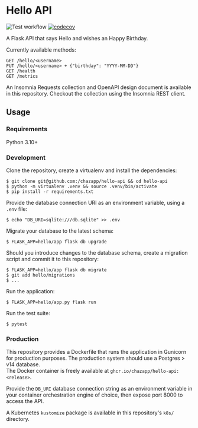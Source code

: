 # Hello API

![Test workflow](https://github.com/chazapp/hello-api/actions/workflows/tests.yml/badge.svg)
[![codecov](https://codecov.io/gh/chazapp/hello-api/branch/master/graph/badge.svg?token=R8F37BGZZM)](https://codecov.io/gh/chazapp/hello-api)

A Flask API that says Hello and wishes an Happy Birthday.

Currently available methods:

```
GET /hello/<username>
PUT /hello/<username> + {"birthday": "YYYY-MM-DD"}
GET /health
GET /metrics
```

An Insomnia Requests collection and OpenAPI design document is available in this
repository. Checkout the collection using the Insomnia REST client.

## Usage

### Requirements
Python 3.10+

### Development
Clone the repository, create a virtualenv and install the dependencies:

```
$ git clone git@github.com:/chazapp/hello-api && cd hello-api
$ python -m virtualenv .venv && source .venv/bin/activate
$ pip install -r requirements.txt
```

Provide the database connection URI as an environment variable, using a `.env` file:

```
$ echo "DB_URI=sqlite:///db.sqlite" >> .env
```

Migrate your database to the latest schema:

```
$ FLASK_APP=hello/app flask db upgrade
```

Should you introduce changes to the database schema, create a migration script
and commit it to this repository:

```
$ FLASK_APP=hello/app flask db migrate
$ git add hello/migrations
$ ...
```

Run the application:
```
$ FLASK_APP=hello/app.py flask run
```

Run the test suite:

```
$ pytest
```

### Production

This repository provides a Dockerfile that runs the application in Gunicorn
for production purposes. The production system should use a Postgres > v14 database.  
The Docker container is freely available at `ghcr.io/chazapp/hello-api:<release>`.  

Provide the `DB_URI` database connection string as an environment variable in
your container orchestration engine of choice, then expose port 8000 to access
the API. 
  
A Kubernetes `kustomize` package is available in this repository's `k8s/` directory.